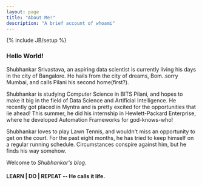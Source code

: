 ```yaml
---
layout: page
title: "About Me!"
description: "A brief account of whoami"
---
```


{% include JB/setup %}

### Hello World!

Shubhankar Srivastava, an aspiring data scientist is currently living his days in the city of Bangalore. He hails from the city of dreams, Bom..sorry Mumbai, and calls Pilani his second home(first?). 

Shubhankar is studying Computer Science in BITS Pilani, and hopes to make it big in the field of Data Science and Artificial Intelligence. He recently got placed in Myntra and is pretty excited for the opportunities that lie ahead! This summer, he did his internship in Hewlett-Packard Enterprise, where he developed Automation Frameworks for god-knows-who! 

Shubhankar loves to play Lawn Tennis, and wouldn't miss an opportunity to get on the court. For the past eight months, he has tried to keep himself on a regular running schedule. Circumstances conspire against him, but he finds his way somehow. 

Welcome to *Shubhankar's blog*. 

#### LEARN | DO | REPEAT -- He calls it life.


